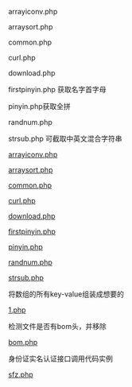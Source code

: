 arrayiconv.php

arraysort.php

common.php

curl.php

download.php

firstpinyin.php 获取名字首字母

pinyin.php获取全拼

randnum.php

strsub.php 可截取中英文混合字符串

[arrayiconv.php](attachments/3CAFFA37B0894E30B3EDF41B39A26BABarrayiconv.php)

[arraysort.php](attachments/91B127972B57432E879CE837B6C68352arraysort.php)

[common.php](attachments/BDC16C0AF3FB430C876749E5EFC08A25common.php)

[curl.php](attachments/E31484ABB0E54EA19B08D0A9549A30A9curl.php)

[download.php](attachments/EBDA5B6DB8E1407891CD59396B44160Adownload.php)

[firstpinyin.php](attachments/38F7378337D54F18A6B84889C68638D9firstpinyin.php)

[pinyin.php](attachments/FE4FD99537864FBD9E9D72EFDE963DF3pinyin.php)

[randnum.php](attachments/5A2E65E8500A47F4B03CC1A9DE8EE0AErandnum.php)

[strsub.php](attachments/63B0EB431C5C4A44B11ACCC050F8242Bstrsub.php)

将数组的所有key-value组装成想要的

[1.php](attachments/E5514810AB814894BCCB1A15FDE986BF1.php)

检测文件是否有bom头，并移除  

[bom.php](attachments/E60A424C034443E9B0ECBD95789EEB94bom.php)



身份证实名认证接口调用代码实例

[sfz.php](attachments/78988554A5394513A384986E7423EEE4sfz.php)